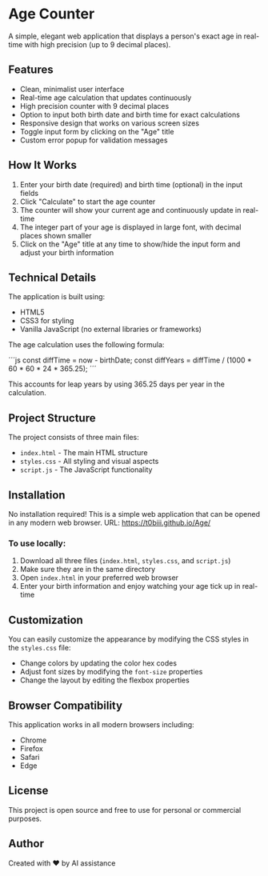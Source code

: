 # Age Counter

A simple, elegant web application that displays a person's exact age in real-time with high precision (up to 9 decimal places).

## Features

- Clean, minimalist user interface
- Real-time age calculation that updates continuously
- High precision counter with 9 decimal places
- Option to input both birth date and birth time for exact calculations
- Responsive design that works on various screen sizes
- Toggle input form by clicking on the "Age" title
- Custom error popup for validation messages

## How It Works

1. Enter your birth date (required) and birth time (optional) in the input fields
2. Click "Calculate" to start the age counter
3. The counter will show your current age and continuously update in real-time
4. The integer part of your age is displayed in large font, with decimal places shown smaller
5. Click on the "Age" title at any time to show/hide the input form and adjust your birth information

## Technical Details

The application is built using:
- HTML5
- CSS3 for styling
- Vanilla JavaScript (no external libraries or frameworks)

The age calculation uses the following formula:

´´´js
const diffTime = now - birthDate;
const diffYears = diffTime / (1000 * 60 * 60 * 24 * 365.25);
´´´


This accounts for leap years by using 365.25 days per year in the calculation.

## Project Structure

The project consists of three main files:
- `index.html` - The main HTML structure
- `styles.css` - All styling and visual aspects
- `script.js` - The JavaScript functionality

## Installation

No installation required! This is a simple web application that can be opened in any modern web browser. URL: https://t0biii.github.io/Age/

### To use locally:

1. Download all three files (`index.html`, `styles.css`, and `script.js`)
2. Make sure they are in the same directory
3. Open `index.html` in your preferred web browser
4. Enter your birth information and enjoy watching your age tick up in real-time

## Customization

You can easily customize the appearance by modifying the CSS styles in the `styles.css` file:

- Change colors by updating the color hex codes
- Adjust font sizes by modifying the `font-size` properties
- Change the layout by editing the flexbox properties

## Browser Compatibility

This application works in all modern browsers including:
- Chrome
- Firefox
- Safari
- Edge

## License

This project is open source and free to use for personal or commercial purposes.

## Author

Created with ❤️ by AI assistance
